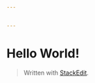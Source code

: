 ```yaml
---


---
```


<h1 id="hello-world">Hello World!</h1>
<blockquote>
<p>Written with <a href="https://stackedit.io/">StackEdit</a>.</p>
</blockquote>

